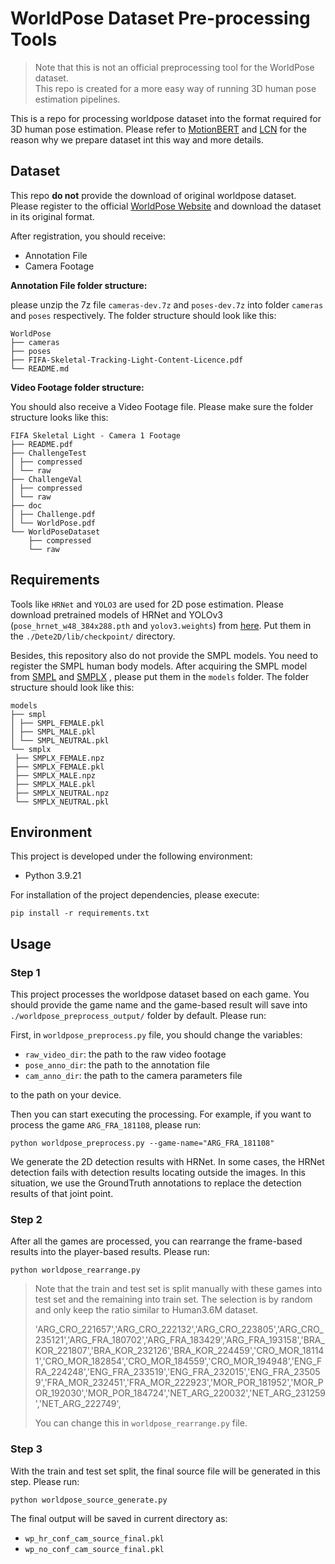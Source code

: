 
# WorldPose Dataset Pre-processing Tools

> Note that this is not an official preprocessing tool for the WorldPose dataset.  
> This repo is created for a more easy way of running 3D human pose estimation pipelines. 

This is a repo for processing worldpose dataset into the format required for 3D human pose estimation. Please refer to [MotionBERT](https://github.com/Walter0807/MotionBERT/blob/main/docs/pose3d.md) and [LCN](https://github.com/CHUNYUWANG/lcn-pose#data) for the reason why we prepare dataset int this way and more details.


## Dataset

This repo **do not** provide the download of original worldpose dataset. Please register to the official [WorldPose Website](https://eth-ait.github.io/WorldPoseDataset/) and download the dataset in its original format. 

After registration, you should receive:
- Annotation File
- Camera Footage

**Annotation File folder structure:**

please unzip the 7z file `cameras-dev.7z` and `poses-dev.7z` into folder `cameras` and `poses` respectively. The folder structure should look like this:

```
WorldPose
├── cameras
├── poses
├── FIFA-Skeletal-Tracking-Light-Content-Licence.pdf
└── README.md
```

**Video Footage folder structure:**

You should also receive a Video Footage file. Please make sure the folder structure looks like this:

```
FIFA Skeletal Light - Camera 1 Footage
├── README.pdf
├── ChallengeTest
│ ├── compressed
│ └── raw
├── ChallengeVal
│ ├── compressed
│ └── raw
├── doc
│ ├── Challenge.pdf
│ └── WorldPose.pdf
└── WorldPoseDataset
    ├── compressed
    └── raw
```

## Requirements

Tools like `HRNet` and `YOLO3` are used for 2D pose estimation. Please download pretrained models of HRNet and YOLOv3 (`pose_hrnet_w48_384x288.pth` and `yolov3.weights`) from [here](https://drive.google.com/drive/folders/1_ENAMOsPM7FXmdYRbkwbFHgzQq_B_NQA).
Put them in the `./Dete2D/lib/checkpoint/` directory.

Besides, this repository also do not provide the SMPL models. You need to register the SMPL human body models. After acquiring the SMPL model from [SMPL](https://smpl.is.tue.mpg.de/) and [SMPLX](https://smpl-x.is.tue.mpg.de/) , please put them in the `models` folder. The folder structure should look like this:

```
models
├── smpl
│ ├── SMPL_FEMALE.pkl
│ ├── SMPL_MALE.pkl
│ └── SMPL_NEUTRAL.pkl
└── smplx
 ├── SMPLX_FEMALE.npz
 ├── SMPLX_FEMALE.pkl
 ├── SMPLX_MALE.npz
 ├── SMPLX_MALE.pkl
 ├── SMPLX_NEUTRAL.npz
 └── SMPLX_NEUTRAL.pkl

```

## Environment

This project is developed under the following environment:
- Python 3.9.21

For installation of the project dependencies, please execute:

```
pip install -r requirements.txt
```

## Usage

### Step 1

This project processes the worldpose dataset based on each game. You should provide the game name and the game-based result will save into `./worldpose_preprocess_output/` folder by default. Please run:

First, in `worldpose_preprocess.py` file, you should change the variables:

- `raw_video_dir`: the path to the raw video footage
- `pose_anno_dir`: the path to the annotation file
- `cam_anno_dir`: the path to the camera parameters file

to the path on your device.

Then you can start executing the processing. For example, if you want to process the game `ARG_FRA_181108`, please run:

```
python worldpose_preprocess.py --game-name="ARG_FRA_181108"
```

We generate the 2D detection results with HRNet. In some cases, the HRNet detection fails with detection results locating outside the images. In this situation, we use the GroundTruth annotations to replace the detection results of that joint point.



### Step 2

After all the games are processed, you can rearrange the frame-based results into the player-based results. Please run:

```
python worldpose_rearrange.py
```



> Note that the train and test set is split manually with these games into test set and the remaining into train set. The selection is by random and only keep the ratio similar to Human3.6M dataset.
> 
>'ARG_CRO_221657','ARG_CRO_222132','ARG_CRO_223805','ARG_CRO_235121','ARG_FRA_180702','ARG_FRA_183429','ARG_FRA_193158','BRA_KOR_221807','BRA_KOR_232126','BRA_KOR_224459','CRO_MOR_181141','CRO_MOR_182854','CRO_MOR_184559','CRO_MOR_194948','ENG_FRA_224248','ENG_FRA_233519','ENG_FRA_232015','ENG_FRA_235059','FRA_MOR_232451','FRA_MOR_222923','MOR_POR_181952','MOR_POR_192030','MOR_POR_184724','NET_ARG_220032','NET_ARG_231259','NET_ARG_222749',
> 
> You can change this in `worldpose_rearrange.py` file.

### Step 3

With the train and test set split, the final source file will be generated in this step. Please run:

```
python worldpose_source_generate.py
```

The final output will be saved in current directory as:
- `wp_hr_conf_cam_source_final.pkl`
- `wp_no_conf_cam_source_final.pkl`

